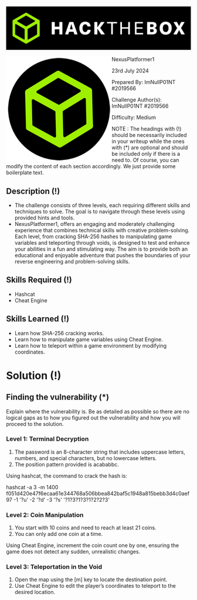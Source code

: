 ![img](assets/banner.png)

<img src='assets/htb.png' style='zoom: 80%;' align=left /> NexusPlatformer1

23rd July 2024

Prepared By: ImNullP01NT #2019566

Challenge Author(s): ImNullP01NT #2019566

Difficulty: Medium

NOTE : The headings with (!) should be necessarily included in your writeup while the ones with (*) are optional and should be included only if there is a need to. Of course, you can modify the content of each section accordingly. We just provide some boilerplate text.

## Description (!)

- The challenge consists of three levels, each requiring different skills and techniques to solve. The goal is to navigate through these levels using provided hints and tools.
-  NexusPlatformer1, offers an engaging and moderately challenging experience that combines technical skills with creative problem-solving. Each level, from cracking SHA-256 hashes to manipulating game variables and teleporting through voids, is designed to test and enhance your abilities in a fun and stimulating way. The aim is to provide both an educational and enjoyable adventure that pushes the boundaries of your reverse engineering and problem-solving skills.

## Skills Required (!)

- Hashcat
- Cheat Engine

## Skills Learned (!)

- Learn how SHA-256 cracking works.
- Learn how to manipulate game variables using Cheat Engine.
- Learn how to teleport within a game environment by modifying coordinates.

# Solution (!)

## Finding the vulnerability (*)

Explain where the vulnerability is. Be as detailed as possible so there are no logical gaps as to how you figured out the vulnerability and how you will proceed to the solution.

### Level 1: Terminal Decryption

1. The password is an 8-character string that includes uppercase letters, numbers, and special characters, but no lowercase letters.
2. The position pattern provided is acababbc.

Using hashcat, the command to crack the hash is:

hashcat -a 3 -m 1400 f051d420e47f6ecaa61e344768a506bbea842baf5c1948a815bebb3d4c0aef97 -1 '?u' -2 '?d' -3 '?s' '?1?3?1?3?1?2?2?3'

### Level 2: Coin Manipulation

1. You start with 10 coins and need to reach at least 21 coins.
2. You can only add one coin at a time.

Using Cheat Engine, increment the coin count one by one, ensuring the game does not detect any sudden, unrealistic changes.

### Level 3: Teleportation in the Void

1. Open the map using the [m] key to locate the destination point.
2. Use Cheat Engine to edit the player’s coordinates to teleport to the desired location.

